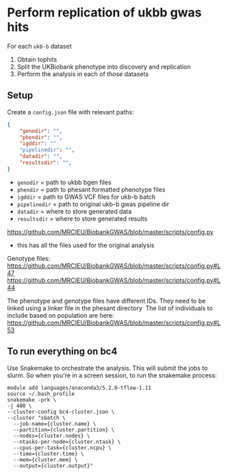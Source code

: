 # Perform replication of ukbb gwas hits

For each `ukb-b` dataset

1. Obtain tophits
2. Split the UKBiobank phenotype into discovery and replication
3. Perform the analysis in each of those datasets

## Setup

Create a `config.json` file with relevant paths:

```json
{
    "genodir": "",
    "phendir": "",
    "igddir": ""
    "pipelinedir": "",
    "datadir": "",
    "resultsdir": "",
}
```

* `genodir` = path to ukbb bgen files
* `phendir` = path to phesant formatted phenotype files
* `igddir` = path to GWAS VCF files for ukb-b batch
* `pipelinedir` = path to original ukb-b gwas pipeline dir
* `datadir` = where to store generated data
* `resultsdir` = where to store generated results

https://github.com/MRCIEU/BiobankGWAS/blob/master/scripts/config.py
- this has all the files used for the original analysis

Genotype files:
https://github.com/MRCIEU/BiobankGWAS/blob/master/scripts/config.py#L47
https://github.com/MRCIEU/BiobankGWAS/blob/master/scripts/config.py#L44

The phenotype and genotype files have different IDs. They need to be linked using a linker file in the phesant directory
﻿
The list of individuals to include based on population are here: https://github.com/MRCIEU/BiobankGWAS/blob/master/scripts/config.py#L53


## To run everything on bc4

Use Snakemake to orchestrate the analysis. This will submit the jobs to slurm. 
So when you're in a screen session, to run the snakemake process:

```
module add languages/anaconda3/5.2.0-tflow-1.11
source ~/.bash_profile
snakemake -prk \
-j 400 \
--cluster-config bc4-cluster.json \
--cluster "sbatch \
  --job-name={cluster.name} \
  --partition={cluster.partition} \
  --nodes={cluster.nodes} \
  --ntasks-per-node={cluster.ntask} \
  --cpus-per-task={cluster.ncpu} \
  --time={cluster.time} \
  --mem={cluster.mem} \
  --output={cluster.output}"
```

